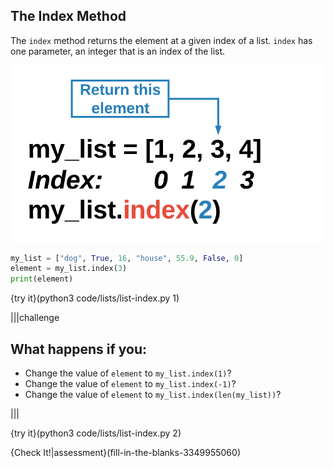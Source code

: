 ## The Index Method

The `index` method returns the element at a given index of a list. `index` has one parameter, an integer that is an index of the list.

![Index Method](.guides/images/list-index-method.png)

```python
my_list = ["dog", True, 16, "house", 55.9, False, 0]
element = my_list.index(3)
print(element)
```

{try it}(python3 code/lists/list-index.py 1)

|||challenge
## What happens if you:
* Change the value of `element` to `my_list.index(1)`?
* Change the value of `element` to `my_list.index(-1)`?
* Change the value of `element` to `my_list.index(len(my_list))`?

|||

{try it}(python3 code/lists/list-index.py 2)

{Check It!|assessment}(fill-in-the-blanks-3349955060)

